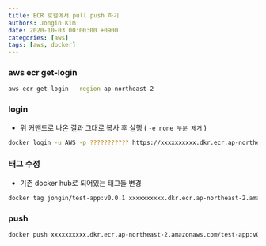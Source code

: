 ```yaml
---
title: ECR 로컬에서 pull push 하기
authors: Jongin Kim
date: 2020-10-03 00:00:00 +0900
categories: [aws]
tags: [aws, docker]
---
```

### aws ecr get-login
```bash
aws ecr get-login --region ap-northeast-2
```

### login
- 위 커맨드로 나온 결과 그대로 복사 후 실행 ( `-e none 부분 제거` )
```bash
docker login -u AWS -p ??????????? https://xxxxxxxxxx.dkr.ecr.ap-northeast-2.amazonaws.com
```

### 태그 수정
- 기존 docker hub로 되어있는 태그들 변경
```bash
docker tag jongin/test-app:v0.0.1 xxxxxxxxxx.dkr.ecr.ap-northeast-2.amazonaws.com/test-app:v0.0.1
```

### push
```bash
docker push xxxxxxxxxx.dkr.ecr.ap-northeast-2.amazonaws.com/test-app:v0.0.1
```